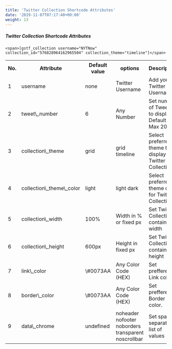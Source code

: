 ```yaml
---
title: 'Twitter Collection Shortcode Attributes'
date: '2019-11-07T07:17:40+00:00'
weight: 13
---
```

##### Twitter Collection Shortcode Attributes

```
<span>[gstf_collection username="NYTNow" collection_id="576828964162965504" collection_theme="timeline"]</span>
```

<div class="table-responsive"><table class="table table-bordered"><tbody><tr><th>No.</th><th>Attribute</th><th>Default value</th><th>options</th><th>Description</th></tr><tr><td>1</td><td>username</td><td>none</td><td>Twitter Username</td><td>Add your Twitter Username.</td></tr><tr><td>2</td><td>tweet\_number</td><td>6</td><td>Any Number</td><td>Set number of Tweets to display. Default 6, Max 20.</td></tr><tr><td>3</td><td>collection\_theme</td><td>grid</td><td>grid   
 timeline</td><td>Select preferred theme to display Twitter Collection</td></tr><tr><td>4</td><td>collection\_theme\_color</td><td>light</td><td>light   
 dark</td><td>Select preferred theme color for Twitter Collection</td></tr><tr><td>5</td><td>collection\_width</td><td>100%</td><td>Width in % or fixed px</td><td>Set Twitter Collection container width</td></tr><tr><td>6</td><td>collection\_height</td><td>600px</td><td>Height in fixed px</td><td>Set Twitter Collection container height</td></tr><tr><td>7</td><td>link\_color</td><td>\#0073AA</td><td>Any Color Code (HEX)</td><td>Set preffered Link color.</td></tr><tr><td>8</td><td>border\_color</td><td>\#0073AA</td><td>Any Color Code (HEX)</td><td>Set preffered Border color.</td></tr><tr><td>9</td><td>data\_chrome</td><td>undefined</td><td>noheader   
 nofooter   
 noborders   
 transparent   
 noscrollbar</td><td>Set space-separated list of values</td></tr></tbody></table>

</div>